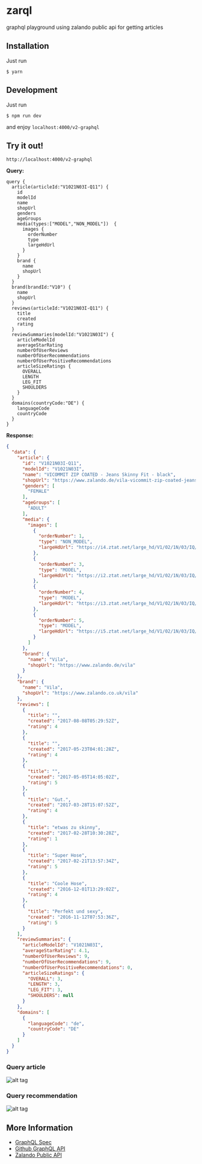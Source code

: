 # zarql

graphql playground using zalando public api for getting articles

## Installation
Just run
```
$ yarn
```

## Development
Just run
```
$ npm run dev
```

and enjoy ```localhost:4000/v2-graphql```

## Try it out!
```
http://localhost:4000/v2-graphql
```

**Query:**
```
query {
  article(articleId:"V1021N03I-Q11") {
    id
    modelId
    name
    shopUrl
    genders
    ageGroups
    media(types:["MODEL","NON_MODEL"])  {
      images {
        orderNumber
        type
        largeHdUrl
      }
    }
    brand {
      name
      shopUrl
    }
  }
  brand(brandId:"V10") {
    name
    shopUrl
  }
  reviews(articleId:"V1021N03I-Q11") {
    title
    created
    rating
  }
  reviewSummaries(modelId:"V1021N03I") {
    articleModelId
    averageStarRating
    numberOfUserReviews
    numberOfUserRecommendations
    numberOfUserPositiveRecommendations
    articleSizeRatings {
      OVERALL
      LENGTH
      LEG_FIT
      SHOULDERS
    }
  }
  domains(countryCode:"DE") {
    languageCode
    countryCode
  }
}
```

**Response:**
```json
{
  "data": {
    "article": {
      "id": "V1021N03I-Q11",
      "modelId": "V1021N03I",
      "name": "VICOMMIT ZIP COATED - Jeans Skinny Fit - black",
      "shopUrl": "https://www.zalando.de/vila-vicommit-zip-coated-jeans-skinny-fit-black-v1021n03i-q11.html",
      "genders": [
        "FEMALE"
      ],
      "ageGroups": [
        "ADULT"
      ],
      "media": {
        "images": [
          {
            "orderNumber": 1,
            "type": "NON_MODEL",
            "largeHdUrl": "https://i4.ztat.net/large_hd/V1/02/1N/03/IQ/11/V1021N03I-Q11@14.jpg"
          },
          {
            "orderNumber": 3,
            "type": "MODEL",
            "largeHdUrl": "https://i2.ztat.net/large_hd/V1/02/1N/03/IQ/11/V1021N03I-Q11@12.jpg"
          },
          {
            "orderNumber": 4,
            "type": "MODEL",
            "largeHdUrl": "https://i3.ztat.net/large_hd/V1/02/1N/03/IQ/11/V1021N03I-Q11@11.jpg"
          },
          {
            "orderNumber": 5,
            "type": "MODEL",
            "largeHdUrl": "https://i5.ztat.net/large_hd/V1/02/1N/03/IQ/11/V1021N03I-Q11@15.jpg"
          }
        ]
      },
      "brand": {
        "name": "Vila",
        "shopUrl": "https://www.zalando.de/vila"
      }
    },
    "brand": {
      "name": "Vila",
      "shopUrl": "https://www.zalando.co.uk/vila"
    },
    "reviews": [
      {
        "title": "",
        "created": "2017-08-08T05:29:52Z",
        "rating": 4
      },
      {
        "title": "",
        "created": "2017-05-23T04:01:28Z",
        "rating": 4
      },
      {
        "title": "",
        "created": "2017-05-05T14:05:02Z",
        "rating": 5
      },
      {
        "title": "Gut.",
        "created": "2017-03-28T15:07:52Z",
        "rating": 4
      },
      {
        "title": "etwas zu skinny",
        "created": "2017-02-28T10:30:28Z",
        "rating": 1
      },
      {
        "title": "Super Hose",
        "created": "2017-02-21T13:57:34Z",
        "rating": 5
      },
      {
        "title": "Coole Hose",
        "created": "2016-12-01T13:29:02Z",
        "rating": 4
      },
      {
        "title": "Perfekt und sexy",
        "created": "2016-11-12T07:53:36Z",
        "rating": 5
      }
    ],
    "reviewSummaries": {
      "articleModelId": "V1021N03I",
      "averageStarRating": 4.1,
      "numberOfUserReviews": 9,
      "numberOfUserRecommendations": 9,
      "numberOfUserPositiveRecommendations": 0,
      "articleSizeRatings": {
        "OVERALL": 3,
        "LENGTH": 3,
        "LEG_FIT": 3,
        "SHOULDERS": null
      }
    },
    "domains": [
      {
        "languageCode": "de",
        "countryCode": "DE"
      }
    ]
  }
}
```

### Query article
![alt tag](https://raw.githubusercontent.com/ytanruengsri/zarql/master/docs/images/article_query.png)

### Query recommendation
![alt tag](https://raw.githubusercontent.com/ytanruengsri/zarql/master/docs/images/recommendation_query.png)

## More Information
* [GraphQL Spec](https://facebook.github.io/graphql/)
* [Github GraphQL API](https://developer.github.com/v4/)
* [Zalando Public API](https://github.com/zalando/shop-api-documentation/wiki)
